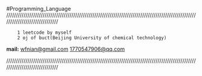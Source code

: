 #Programming_Language
//////////////////////////////////////////////////////////////////////////////////////////////////////////////////////////////
```This file include three main parts:
    1 leetcode by myself
    2 oj of buct(Beijing University of chemical technology)
```
**mail:**
<wfnian@gmail.com>
<1770547906@qq.com>

//////////////////////////////////////////////////////////////////////////////////////////////////////////////////////////////
